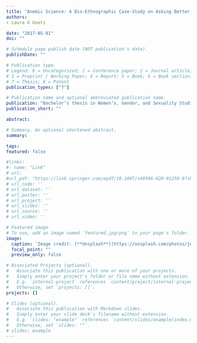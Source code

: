```yaml
---
title: "Anemic Science: A Bio-Ethnographic Case-Study on Asking Better Questions"
authors:
- Laura G Goetz

date: "2017-05-01"
doi: ""

# Schedule page publish date (NOT publication's date).
publishDate: ""

# Publication type.
# Legend: 0 = Uncategorized; 1 = Conference paper; 2 = Journal article;
# 3 = Preprint / Working Paper; 4 = Report; 5 = Book; 6 = Book section;
# 7 = Thesis; 8 = Patent
publication_types: ["7"]

# Publication name and optional abbreviated publication name.
publication: "Bachelor’s thesis in Women’s, Gender, and Sexuality Studies, Yale University"
publication_short: ""

abstract:

# Summary. An optional shortened abstract.
summary:

tags:
featured: false

#links:
#- name: "Link"
# url: 
#url_pdf: "https://link.springer.com/epdf/10.1007/s40596-020-01250-9?sharing_token=qsMmewWTtF9b3PR9fVo52Pe4RwlQNchNByi7wbcMAY5cxqpMbklPlSX1WvT-icrEiuc3mM8gICNjR6if6PG-MwNVOk2tVnEhlpRHe498jndo4cfgZ1c-CNwjZVoB3eIN7fV0SM2i8jO6t0DAhUL5DxAGh0C7GLgD-sVw5ZFAeSU%3D"
# url_code: ''
# url_dataset: ''
# url_poster: ''
# url_project: ''
# url_slides: ''
# url_source: ''
# url_video: ''

# Featured image
# To use, add an image named `featured.jpg/png` to your page's folder. 
image:
  caption: 'Image credit: [**Unsplash**](https://unsplash.com/photos/jdD8gXaTZsc)'
  focal_point: ""
  preview_only: false

# Associated Projects (optional).
#   Associate this publication with one or more of your projects.
#   Simply enter your project's folder or file name without extension.
#   E.g. `internal-project` references `content/project/internal-project/index.md`.
#   Otherwise, set `projects: []`.
projects: []

# Slides (optional).
#   Associate this publication with Markdown slides.
#   Simply enter your slide deck's filename without extension.
#   E.g. `slides: "example"` references `content/slides/example/index.md`.
#   Otherwise, set `slides: ""`.
# slides: example
---
```




